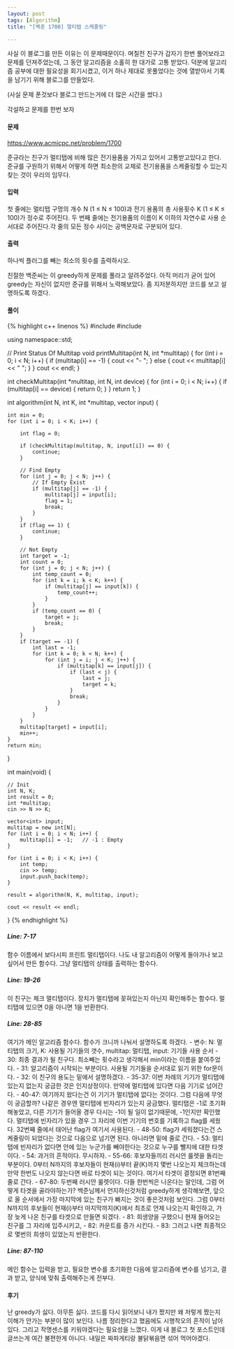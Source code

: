 ```yaml
---
layout: post
tags: [Algorithm]
title: "[백준 1700] 멀티탭 스케줄링"

---
```

<p>
사실 이 블로그를 만든 이유는 이 문제때문이다.
며칠전 친구가 갑자기 한번 풀어보라고 문제를 던져주었는데, 그 동안 알고리즘을 소홀히 한 대가로 고통 받았다.
덕분에 알고리즘 공부에 대한 필요성을 회기시켰고, 이거 하나 제대로 못풀었다는 것에 열받아서 기록을 남기기 위해 블로그를 만들었다.
</p>
<p>
(사실 문제 푼것보다 블로그 만드는거에 더 많은 시간을 썼다.)
</p>

각설하고 문제를 한번 보자

<h4>문제</h4>
<a href="https://www.acmicpc.net/problem/1700">https://www.acmicpc.net/problem/1700</a>

<p>
준규라는 친구가 멀티탭에 비해 많은 전기용품을 가지고 있어서 고통받고있다고 한다. 준규를 구원하기 위해서 어떻게 하면 최소한의 교체로 전기용품을 스케줄링할 수 있는지 찾는 것이 우리의 임무다.
</p>

<h4>입력</h4>
<div class="message">
첫 줄에는 멀티탭 구멍의 개수 N (1 ≤ N ≤ 100)과 전기 용품의 총 사용횟수 K (1 ≤ K ≤ 100)가 정수로 주어진다. 두 번째 줄에는 전기용품의 이름이 K 이하의 자연수로 사용 순서대로 주어진다.각 줄의 모든 정수 사이는 공백문자로 구분되어 있다.
</div>
<h4>출력</h4>
<div class="message">
하나씩 플러그를 빼는 최소의 횟수를 출력하시오. 
</div>
<p>
친절한 백준씨는 이 greedy하게 문제를 풀라고 알려주었다. 아직 머리가 굳어 있어 greedy는 자신이 없지만 준규를 위해서 노력해보았다. 좀 지저분하지만 코드를 보고 설명하도록 하겠다.
</p>
<h4>풀이</h4>
{% highlight c++ linenos %}
#include<iostream>
#include<vector>

using namespace::std;

// Print Status Of Multitap
void printMultitap(int N, int *multitap) {
	for (int i = 0; i < N; i++) {
		if (multitap[i] == -1) {
			cout << "- ";
		}
		else {
			cout << multitap[i] << " ";
		}
	}
	cout << endl;
}

int checkMultitap(int *multitap, int N, int device) {
	for (int i = 0; i < N; i++) {
		if (multitap[i] == device) {
			return 0;
		}
	}
	return 1;
}

int algorithm(int N, int K, int *multitap, vector<int> input) {

	int min = 0;
	for (int i = 0; i < K; i++) {

		int flag = 0;

		if (checkMultitap(multitap, N, input[i]) == 0) {
			continue;
		}

		// Find Empty
		for (int j = 0; j < N; j++) {
			// If Empty Exist
			if (multitap[j] == -1) {
				multitap[j] = input[i];
				flag = 1;
				break;
			}
		}
		if (flag == 1) {
			continue;
		}

		// Not Empty
		int target = -1;
		int count = 0;
		for (int j = 0; j < N; j++) {
			int temp_count = 0;
			for (int k = i; k < K; k++) {
				if (multitap[j] == input[k]) {
					temp_count++;
				}
			}
			if (temp_count == 0) {
				target = j;
				break;
			}
		}
		if (target == -1) {
			int last = -1;
			for (int k = 0; k < N; k++) {
				for (int j = i; j < K; j++) {
					if (multitap[k] == input[j]) {
						if (last < j) {
							last = j;
							target = k;
						}
						break;
					}
				}
			}
		}
		multitap[target] = input[i];
		min++;
	}
	return min;
}

int main(void) {

	// Init
	int N, K;
	int result = 0;
	int *multitap;
	cin >> N >> K;
	
	vector<int> input;
	multitap = new int[N];
	for (int i = 0; i < N; i++) {
		multitap[i] = -1;	// -1 : Empty
	}

	for (int i = 0; i < K; i++) {
		int temp;
		cin >> temp;
		input.push_back(temp);
	}

	result = algorithm(N, K, multitap, input);

	cout << result << endl;
}
{% endhighlight %}

<h5>
Line: 7-17
</h5>
함수 이름에서 보다시피 프린트 멀티탭이다. 나도 내 알고리즘이 어떻게 돌아가나 보고 싶어서 만든 함수다. 그냥 멀티탭의 상태를 출력하는 함수다.
<h5>
Line: 19-26
</h5>
이 친구는 체크 멀티탭이다. 장치가 멀티탭에 꽂혀있는지 아닌지 확인해주는 함수다. 멀티탭에 있으면 0을 아니면 1을 반환한다.
<h5>
Line: 28-85
</h5>
여기가 메인 알고리즘 함수다. 함수가 크니까 나눠서 설명하도록 하겠다. 
- 변수: N: 멀티탭의 크기, K: 사용될 기기들의 갯수, multitap: 멀티탭, input: 기기들 사용 순서
- 30: 최종 결과가 될 친구다. 최소빼는 횟수라고 생각해서 min이라는 이름을 붙여주었다.
- 31: 알고리즘이 시작되는 부분이다. 사용될 기기들을 순서대로 읽기 위한 for문이다.
- 32: 이 친구의 용도는 밑에서 설명하겠다. 
- 35-37: 이번 차례의 기기가 멀티탭에 있는지 없는지 궁금한 것은 인지상정이다. 만약에 멀티탭에 있다면 다음 기기로 넘어간다.
- 40-47: 여기까지 왔다는건 이 기기가 멀티탭에 없다는 것이다. 그럼 다음에 무엇이 궁금할까? 나같은 경우엔 멀티탭에 빈자리가 있는지 궁금했다. 멀티탭은 -1로 초기화해놓았고, 다른 기기가 들어올 경우 다시는 -1이 될 일이 없기때문에, -1인지만 확인했다. 멀티탭에 빈자리가 있을 경우 그 자리에 이번 기기의 번호를 기록하고 flag를 세웠다. 32번째 줄에서 태어난 flag가 여기서 사용된다. 
- 48-50: flag가 세워졌다는건 스케줄링이 되었다는 것으로 다음으로 넘기면 된다. 아니라면 밑에 줄로 간다.
- 53: 멀티탭에 빈자리가 없다면 안에 있는 누군가를 빼야한다는 것으로 누구를 뺄지에 대한 타겟이다. 
- 54: 과거의 흔적이다. 무시하자.
- 55-66: 후보자들끼리 러시안 룰렛을 돌리는 부분이다. 0부터 N까지의 후보자들이 현재(i)부터 끝(K)까지 몇번 나오는지 체크하는데 만약 한번도 나오지 않는다면 바로 타겟이 되는 것이다. 여기서 타겟이 결정되면 81번째 줄로 간다.
- 67-80: 두번째 러시안 룰렛이다. 다들 한번씩은 나온다는 말인데, 그럼 어떻게 타겟을 골라야하는가? 백준님께서 언지하신것처럼 greedy하게 생각해보면, 앞으로 올 순서에서 가장 마지막에 있는 친구가 빠지는 것이 좋은것처럼 보인다. 그럼 0부터 N까지의 후보들이 현재(i)부터 마지막까지(K)에서 최초로 언제 나오는지 확인하고, 가장 늦게 나온 친구를 타겟으로 만들면 되겠다. 
- 81: 희생양을 구했으니 현재 들어오는 친구를 그 자리에 입주시키고,
- 82: 카운트를 증가 시킨다.
- 83: 그러고 나면 최종적으로 몇번의 희생이 있었는지 반환한다.

<h5>
Line: 87-110
</h5>
메인 함수는 입력을 받고, 필요한 변수를 초기화한 다음에 알고리즘에 변수를 넘기고, 결과 받고, 양식에 맞춰 출력해주는게 전부다. 


<h4>후기</h4>
난 greedy가 싫다. 아무튼 싫다. 코드를 다시 읽어보니 내가 짰지만 왜 저렇게 짰는지 이해가 안가는 부분이 많이 보인다. 나름 정리한다고 했음에도 시행착오의 흔적이 남아있다. 그리고 작명센스를 키워야겠다는 필요성을 느꼈다. 이게 내 블로그 첫 포스트인데 글쓰는게 여간 불편한게 아니다. 내일은 짜파게티랑 불닭볶음면 섞어 먹어야겠다.